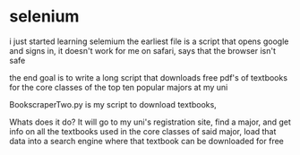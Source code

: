 # selenium
i just started learning selemium 
the earliest file  is a script that opens google and signs in, it doesn't work for me on safari, says that the browser isn't safe

the end goal is to write a long script that downloads free pdf's of textbooks for the core classes of the top ten popular majors at my uni 

BookscraperTwo.py is my script to download textbooks, 

Whats does it do?
It will go to my uni's registration site, find a major, and get info on all the textbooks used in the core classes of said major, load that data into a 
search engine where that textbook can be downloaded for free
